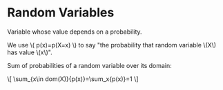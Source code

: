 # Random Variables

Variable whose value depends on a probability.

We use \\( p(x)=p(X=x) \\) to say "the probability that random variable \\(X\\) has value \\(x\\)".

Sum of probabilities of a random variable over its domain:

\\[ \sum_{x\in dom(X)}{p(x)}=\sum_x{p(x)}=1 \\]